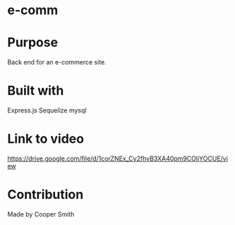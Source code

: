 # e-comm

# Purpose
Back end for an e-commerce site.

# Built with 
Express.js
Sequelize
mysql

# Link to video
https://drive.google.com/file/d/1corZNEx_Cy2fhyB3XA40pm9COljYOCUE/view

# Contribution 

Made by Cooper Smith